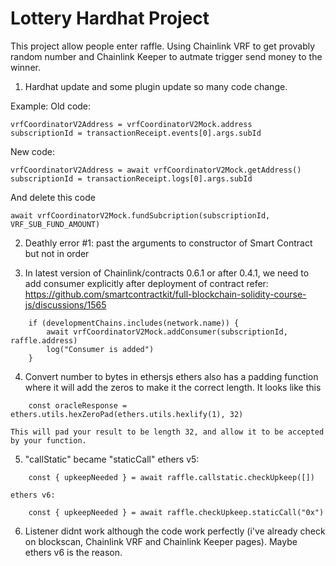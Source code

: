 # Lottery Hardhat Project

This project allow people enter raffle. Using Chainlink VRF to get provably random number and Chainlink Keeper to autmate trigger send money to the winner.

1. Hardhat update and some plugin update so many code change.

Example:
Old code:

```shell
vrfCoordinatorV2Address = vrfCoordinatorV2Mock.address
subscriptionId = transactionReceipt.events[0].args.subId
```

New code:

```shell
vrfCoordinatorV2Address = await vrfCoordinatorV2Mock.getAddress()
subscriptionId = transactionReceipt.logs[0].args.subId
```

And delete this code

```shell
await vrfCoordinatorV2Mock.fundSubcription(subscriptionId, VRF_SUB_FUND_AMOUNT)
```

2. Deathly error #1: past the arguments to constructor of Smart Contract but not in order

3. In latest version of Chainlink/contracts 0.6.1 or after 0.4.1,
   we need to add consumer explicitly after deployment of contract
   refer: https://github.com/smartcontractkit/full-blockchain-solidity-course-js/discussions/1565

```shell
    if (developmentChains.includes(network.name)) {
        await vrfCoordinatorV2Mock.addConsumer(subscriptionId, raffle.address)
        log("Consumer is added")
    }
```

4. Convert number to bytes in ethersjs
   ethers also has a padding function where it will add the zeros to make it the correct length. It looks like this

```shell
    const oracleResponse = ethers.utils.hexZeroPad(ethers.utils.hexlify(1), 32)
```

    This will pad your result to be length 32, and allow it to be accepted by your function.

5. "callStatic" became "staticCall"
   ethers v5:

```shell
    const { upkeepNeeded } = await raffle.callstatic.checkUpkeep([])
```

    ethers v6:

```shell
    const { upkeepNeeded } = await raffle.checkUpkeep.staticCall("0x")
```

6. Listener didnt work although the code work perfectly (i've already check on blockscan, Chainlink VRF and Chainlink Keeper pages). Maybe ethers v6 is the reason.

